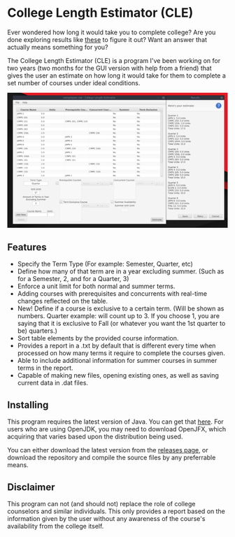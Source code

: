 # College Length Estimator (CLE)
Ever wondered how long it would take you to complete college? Are you done exploring results like [these](https://www.google.com/webhp?sourceid=chrome-instant&ion=1&espv=2&ie=UTF-8#q=how+long+will+it+take+for+me+to+complete+college) to figure it out? Want an answer that actually means something for you?

The College Length Estimator (CLE) is a program I've been working on for two years (two months for the GUI version with help from a friend) that gives the user an estimate on how long it would take for them to complete a set number of courses under ideal conditions. 

![Screenshot](assets/CLEGUIPicturewResults.png)

## Features
- Specify the Term Type (For example: Semester, Quarter, etc)
- Define how many of that term are in a year excluding summer. (Such as for a Semester, 2, and for a Quarter, 3)
- Enforce a unit limit for both normal and summer terms.
- Adding courses with prerequisites and concurrents with real-time changes reflected on the table.
- New! Define if a course is exclusive to a certain term. (Will be shown as numbers. Quarter example: will count up to 3. If you choose 1, you are saying that it is exclusive to Fall (or whatever you want the 1st quarter to be) quarters.)
- Sort table elements by the provided course information.
- Provides a report in a .txt by default that is different every time when processed on how many terms it require to complete the courses given.
- Able to include additional information for summer courses in summer terms in the report.
- Capable of making new files, opening existing ones, as well as saving current data in .dat files.

## Installing
This program requires the latest version of Java. You can get that [here](https://java.com/en/download/). For users who are using OpenJDK, you may need to download OpenJFX, which acquiring that varies based upon the distribution being used. 

You can either download the latest version from the [releases page](https://github.com/divark/CLE/releases), or download the repository and compile the source files by any preferrable means.

## Disclaimer
This program can not (and should not) replace the role of college counselors and similar individuals. This only provides a report based on the information given by the user without any awareness of the course's availability from the college itself.

